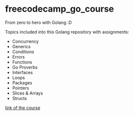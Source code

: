# freecodecamp_go_course
From zero to hero with Golang :D

Topics included into this Golang repository with assignments:

- Concurrency
- Generics
- Conditions
- Errors
- Functions
- Go Proverbs
- Interfaces
- Loops
- Packages
- Pointers
- Slices & Arrays
- Structs


[link of the course](https://www.youtube.com/watch?v=un6ZyFkqFKo)
